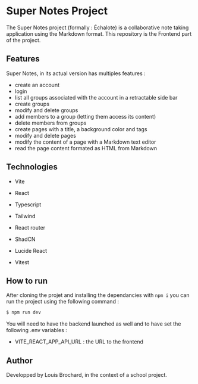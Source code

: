 # Super Notes Project

The Super Notes project (formally : Échalote) is a collaborative note taking application using the Markdown format.
This repository is the Frontend part of the project.


## Features 

Super Notes, in its actual version has multiples features :

- create an account 
- login 
- list all groups associated with the account in a retractable side bar
- create groups
- modify and delete groups
- add members to a group (letting them access its content)
- delete members from groups
- create pages with a title, a background color and tags
- modify and delete pages
- modify the content of a page with a Markdown text editor
- read the page content formated as HTML from Markdown



## Technologies  

- Vite
- React
- Typescript
- Tailwind


- React router
- ShadCN
- Lucide React
- Vitest


## How to run

After cloning the projet and installing the dependancies with `npm i` you can run the project using the following command : 

```bash
$ npm run dev
```

You will need to have the backend launched as well and to have set the following .env variables :

- VITE_REACT_APP_API_URL : the URL to the frontend

## Author 

Developped by Louis Brochard, in the context of a school project.